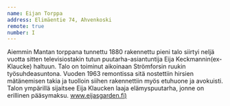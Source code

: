 ```yaml
---
name: Eijan Torppa
address: Elimäentie 74, Ahvenkoski
remote: true
number: I
---
```

Aiemmin Mantan torppana tunnettu 1880 rakennettu pieni talo siirtyi neljä vuotta sitten televisiostakin tutun puutarha-asiantuntija Eija Keckmannin(ex-Klaucke) haltuun. Talo on toiminut aikoinaan Strömforsin ruukin työsuhdeasuntona. Vuoden 1963 remontissa sitä nostettiin hirsien mätänemisen takia ja tuolloin siihen rakennettiin myös etuhuone ja avokuisti. Talon ympärillä sijaitsee Eija Klaucken laaja elämyspuutarha, jonne on erillinen pääsymaksu. [www.eijasgarden.fi)](http://www.eijasgarden.fi)